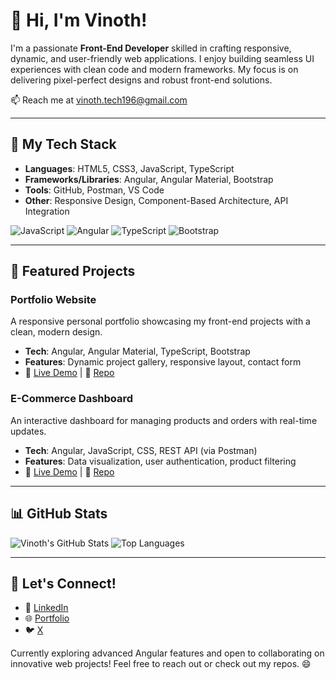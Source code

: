 # 👋 Hi, I'm Vinoth!

I'm a passionate **Front-End Developer** skilled in crafting responsive, dynamic, and user-friendly web applications. I enjoy building seamless UI experiences with clean code and modern frameworks. My focus is on delivering pixel-perfect designs and robust front-end solutions.

📫 Reach me at [vinoth.tech196@gmail.com](mailto:vinoth.tech196@gmail.com)

---

## 🚀 My Tech Stack

- **Languages**: HTML5, CSS3, JavaScript, TypeScript
- **Frameworks/Libraries**: Angular, Angular Material, Bootstrap
- **Tools**: GitHub, Postman, VS Code
- **Other**: Responsive Design, Component-Based Architecture, API Integration

![JavaScript](https://img.shields.io/badge/-JavaScript-F7DF1E?logo=javascript&logoColor=black&style=flat)
![Angular](https://img.shields.io/badge/-Angular-DD0031?logo=angular&logoColor=white&style=flat)
![TypeScript](https://img.shields.io/badge/-TypeScript-3178C6?logo=typescript&logoColor=white&style=flat)
![Bootstrap](https://img.shields.io/badge/-Bootstrap-7952B3?logo=bootstrap&logoColor=white&style=flat)

---

## 🌟 Featured Projects

### Portfolio Website
A responsive personal portfolio showcasing my front-end projects with a clean, modern design.  
- **Tech**: Angular, Angular Material, TypeScript, Bootstrap  
- **Features**: Dynamic project gallery, responsive layout, contact form  
- 🔗 [Live Demo](https://your-portfolio-link) | 📂 [Repo](https://github.com/yourusername/portfolio)

### E-Commerce Dashboard
An interactive dashboard for managing products and orders with real-time updates.  
- **Tech**: Angular, JavaScript, CSS, REST API (via Postman)  
- **Features**: Data visualization, user authentication, product filtering  
- 🔗 [Live Demo](https://your-demo-link) | 📂 [Repo](https://github.com/yourusername/ecommerce-dashboard)

---

## 📊 GitHub Stats

![Vinoth's GitHub Stats](https://github-readme-stats.vercel.app/api?username=yourusername&show_icons=true&theme=radical)
![Top Languages](https://github-readme-stats.vercel.app/api/top-langs/?username=yourusername&layout=compact&theme=radical)

---

## 🤝 Let's Connect!

- 💼 [LinkedIn](https://linkedin.com/in/yourusername)
- 🌐 [Portfolio](https://yourportfolio.com)
- 🐦 [X](https://x.com/yourusername)

Currently exploring advanced Angular features and open to collaborating on innovative web projects! Feel free to reach out or check out my repos. 😄
